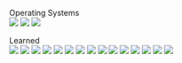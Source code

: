 <!--
[![Solved.ac Profile](http://mazassumnida.wtf/api/v2/generate_badge?boj=pghoon)](https://solved.ac/pghoon/)
-->

<!--
STAT
![Anurag's GitHub stats](https://github-readme-stats.vercel.app/api?username=PGHOON&show_icons=true&theme=radical)
-->
<!--
<p>Academic Background<br>
Kwangwoon University             B.S. ~Fall 2024</br>
University of California, Irvine M.S. Fall 2024~
-->

<p>Operating Systems<br>
<img src="https://img.shields.io/badge/macOS(ARM64)-525252?style=flat&logo=macos&logoColor=white"/></a>
<img src="https://img.shields.io/badge/Windows(AMD64)-0078D6?style=flat&logo=windows11&logoColor=white"/></a>
<img src="https://img.shields.io/badge/Ubuntu(AMD64)-E95420?style=flat&logo=ubuntu&logoColor=white"/></p>
<p>Learned<br>
<img src="https://img.shields.io/badge/C-A8B9CC?style=flat&logo=c&logoColor=white"/></a>
<img src="https://img.shields.io/badge/C++-00599C?style=flat&logo=cplusplus&logoColor=white"></a>
<img src="https://img.shields.io/badge/C%23-512BD4?style=flat&logo=c-sharp&logoColor=white"></a>
<img src="https://img.shields.io/badge/Python-3776AB?style=flat&logo=python&logoColor=white"></a>
<img src="https://img.shields.io/badge/TensorFlow-FF6F00?style=flat&logo=tensorflow&logoColor=white"></a>
<img src="https://img.shields.io/badge/Docker-2496ED?style=flat&logo=docker&logoColor=white"></a>
<img src="https://img.shields.io/badge/LaTeX-008080?style=flat&logo=LaTeX&logoColor=white"></a>
<img src="https://img.shields.io/badge/GNU Bash-4EAA25?style=flat&logo=gnubash&logoColor=white"></a>
<img src="https://img.shields.io/badge/JavaScript-F7DF1E?style=flat&logo=javascript&logoColor=white"></a>
<img src="https://img.shields.io/badge/HTML5-E34F26?style=flat&logo=html5&logoColor=white"></a>
<img src="https://img.shields.io/badge/CSS3-1572B6?style=flat&logo=css3&logoColor=white"></a>
<img src="https://img.shields.io/badge/PHP-777BB4?style=flat&logo=php&logoColor=white"></a>
<img src="https://img.shields.io/badge/MySQL-4479A1?style=flat&logo=mysql&logoColor=white"></a>
<img src="https://img.shields.io/badge/Wireshark-1679A7?style=flat&logo=wireshark&logoColor=white"></a>
<img src="https://img.shields.io/badge/R-276DC3?style=flat&logo=R&logoColor=white"></a></p>
